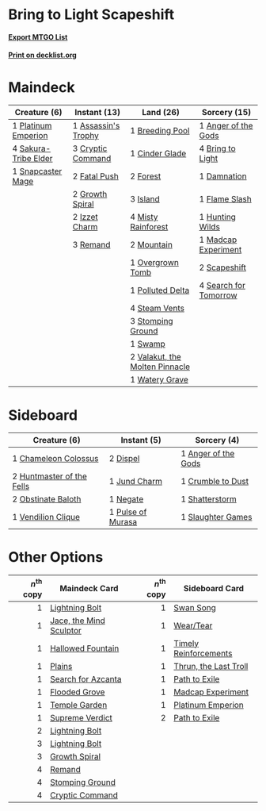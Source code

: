 # Bring to Light Scapeshift

#### [Export MTGO List](../collection/Bring%20to%20Light%20Scapeshift/Bring%20to%20Light%20Scapeshift.txt)
#### [Print on decklist.org](http://decklist.org/?deckmain=1%09Anger%20of%20the%20Gods%0A1%09Assassin's%20Trophy%0A1%09Breeding%20Pool%0A4%09Bring%20to%20Light%0A1%09Cinder%20Glade%0A3%09Cryptic%20Command%0A1%09Damnation%0A2%09Fatal%20Push%0A1%09Flame%20Slash%0A2%09Forest%0A2%09Growth%20Spiral%0A1%09Hunting%20Wilds%0A3%09Island%0A2%09Izzet%20Charm%0A1%09Madcap%20Experiment%0A4%09Misty%20Rainforest%0A2%09Mountain%0A1%09Overgrown%20Tomb%0A1%09Platinum%20Emperion%0A1%09Polluted%20Delta%0A3%09Remand%0A4%09Sakura-Tribe%20Elder%0A2%09Scapeshift%0A4%09Search%20for%20Tomorrow%0A1%09Snapcaster%20Mage%0A4%09Steam%20Vents%0A3%09Stomping%20Ground%0A1%09Swamp%0A2%09Valakut,%20the%20Molten%20Pinnacle%0A1%09Watery%20Grave&deckside=1%09Anger%20of%20the%20Gods%0A1%09Chameleon%20Colossus%0A1%09Crumble%20to%20Dust%0A2%09Dispel%0A2%09Huntmaster%20of%20the%20Fells%0A1%09Jund%20Charm%0A1%09Negate%0A2%09Obstinate%20Baloth%0A1%09Pulse%20of%20Murasa%0A1%09Shatterstorm%0A1%09Slaughter%20Games%0A1%09Vendilion%20Clique)
# Maindeck

|                                         Creature (6)                                          |                                         Instant (13)                                         |                                                Land (26)                                                |                                          Sorcery (15)                                          |
|-----------------------------------------------------------------------------------------------|----------------------------------------------------------------------------------------------|---------------------------------------------------------------------------------------------------------|------------------------------------------------------------------------------------------------|
|1 [Platinum Emperion](http://gatherer.wizards.com/Pages/Card/Details.aspx?multiverseid=457134) |1 [Assassin's Trophy](http://gatherer.wizards.com/Pages/Card/Details.aspx?multiverseid=452902)|1 [Breeding Pool](http://gatherer.wizards.com/Pages/Card/Details.aspx?multiverseid=97088)                |1 [Anger of the Gods](http://gatherer.wizards.com/Pages/Card/Details.aspx?multiverseid=438682)  |
|4 [Sakura-Tribe Elder](http://gatherer.wizards.com/Pages/Card/Details.aspx?multiverseid=220582)|3 [Cryptic Command](http://gatherer.wizards.com/Pages/Card/Details.aspx?multiverseid=438614)  |1 [Cinder Glade](http://gatherer.wizards.com/Pages/Card/Details.aspx?multiverseid=401841)                |4 [Bring to Light](http://gatherer.wizards.com/Pages/Card/Details.aspx?multiverseid=401831)     |
|1 [Snapcaster Mage](http://gatherer.wizards.com/Pages/Card/Details.aspx?multiverseid=227676)   |2 [Fatal Push](http://gatherer.wizards.com/Pages/Card/Details.aspx?multiverseid=423724)       |2 [Forest](http://gatherer.wizards.com/Pages/Card/Details.aspx?multiverseid=439860)                      |1 [Damnation](http://gatherer.wizards.com/Pages/Card/Details.aspx?multiverseid=425888)          |
|                                                                                               |2 [Growth Spiral](http://gatherer.wizards.com/Pages/Card/Details.aspx?multiverseid=457322)    |3 [Island](http://gatherer.wizards.com/Pages/Card/Details.aspx?multiverseid=439857)                      |1 [Flame Slash](http://gatherer.wizards.com/Pages/Card/Details.aspx?multiverseid=416914)        |
|                                                                                               |2 [Izzet Charm](http://gatherer.wizards.com/Pages/Card/Details.aspx?multiverseid=338413)      |4 [Misty Rainforest](http://gatherer.wizards.com/Pages/Card/Details.aspx?multiverseid=405102)            |1 [Hunting Wilds](http://gatherer.wizards.com/Pages/Card/Details.aspx?multiverseid=451107)      |
|                                                                                               |3 [Remand](http://gatherer.wizards.com/Pages/Card/Details.aspx?multiverseid=380255)           |2 [Mountain](http://gatherer.wizards.com/Pages/Card/Details.aspx?multiverseid=439859)                    |1 [Madcap Experiment](http://gatherer.wizards.com/Pages/Card/Details.aspx?multiverseid=417695)  |
|                                                                                               |                                                                                              |1 [Overgrown Tomb](http://gatherer.wizards.com/Pages/Card/Details.aspx?multiverseid=405103)              |2 [Scapeshift](http://gatherer.wizards.com/Pages/Card/Details.aspx?multiverseid=447337)         |
|                                                                                               |                                                                                              |1 [Polluted Delta](http://gatherer.wizards.com/Pages/Card/Details.aspx?multiverseid=405104)              |4 [Search for Tomorrow](http://gatherer.wizards.com/Pages/Card/Details.aspx?multiverseid=205408)|
|                                                                                               |                                                                                              |4 [Steam Vents](http://gatherer.wizards.com/Pages/Card/Details.aspx?multiverseid=405109)                 |                                                                                                |
|                                                                                               |                                                                                              |3 [Stomping Ground](http://gatherer.wizards.com/Pages/Card/Details.aspx?multiverseid=405110)             |                                                                                                |
|                                                                                               |                                                                                              |1 [Swamp](http://gatherer.wizards.com/Pages/Card/Details.aspx?multiverseid=439858)                       |                                                                                                |
|                                                                                               |                                                                                              |2 [Valakut, the Molten Pinnacle](http://gatherer.wizards.com/Pages/Card/Details.aspx?multiverseid=190400)|                                                                                                |
|                                                                                               |                                                                                              |1 [Watery Grave](http://gatherer.wizards.com/Pages/Card/Details.aspx?multiverseid=405114)                |                                                                                                |


# Sideboard

|                                            Creature (6)                                            |                                        Instant (5)                                         |                                         Sorcery (4)                                          |
|----------------------------------------------------------------------------------------------------|--------------------------------------------------------------------------------------------|----------------------------------------------------------------------------------------------|
|1 [Chameleon Colossus](http://gatherer.wizards.com/Pages/Card/Details.aspx?multiverseid=220451)     |2 [Dispel](http://gatherer.wizards.com/Pages/Card/Details.aspx?multiverseid=401858)         |1 [Anger of the Gods](http://gatherer.wizards.com/Pages/Card/Details.aspx?multiverseid=438682)|
|2 [Huntmaster of the Fells](http://gatherer.wizards.com/Pages/Card/Details.aspx?multiverseid=262875)|1 [Jund Charm](http://gatherer.wizards.com/Pages/Card/Details.aspx?multiverseid=137900)     |1 [Crumble to Dust](http://gatherer.wizards.com/Pages/Card/Details.aspx?multiverseid=401850)  |
|2 [Obstinate Baloth](http://gatherer.wizards.com/Pages/Card/Details.aspx?multiverseid=438745)       |1 [Negate](http://gatherer.wizards.com/Pages/Card/Details.aspx?multiverseid=423707)         |1 [Shatterstorm](http://gatherer.wizards.com/Pages/Card/Details.aspx?multiverseid=130370)     |
|1 [Vendilion Clique](http://gatherer.wizards.com/Pages/Card/Details.aspx?multiverseid=442065)       |1 [Pulse of Murasa](http://gatherer.wizards.com/Pages/Card/Details.aspx?multiverseid=446177)|1 [Slaughter Games](http://gatherer.wizards.com/Pages/Card/Details.aspx?multiverseid=290532)  |


# Other Options

|*n*<sup>th</sup> copy|                                          Maindeck Card                                           |*n*<sup>th</sup> copy|                                         Sideboard Card                                         |
|--------------------:|--------------------------------------------------------------------------------------------------|--------------------:|------------------------------------------------------------------------------------------------|
|                    1|[Lightning Bolt](http://gatherer.wizards.com/Pages/Card/Details.aspx?multiverseid=806)            |                    1|[Swan Song](http://gatherer.wizards.com/Pages/Card/Details.aspx?multiverseid=420715)            |
|                    1|[Jace, the Mind Sculptor](http://gatherer.wizards.com/Pages/Card/Details.aspx?multiverseid=442051)|                    1|[Wear/Tear](http://gatherer.wizards.com/Pages/Card/Details.aspx?multiverseid=368950)            |
|                    1|[Hallowed Fountain](http://gatherer.wizards.com/Pages/Card/Details.aspx?multiverseid=97071)       |                    1|[Timely Reinforcements](http://gatherer.wizards.com/Pages/Card/Details.aspx?multiverseid=220074)|
|                    1|[Plains](http://gatherer.wizards.com/Pages/Card/Details.aspx?multiverseid=439856)                 |                    1|[Thrun, the Last Troll](http://gatherer.wizards.com/Pages/Card/Details.aspx?multiverseid=214050)|
|                    1|[Search for Azcanta](http://gatherer.wizards.com/Pages/Card/Details.aspx?multiverseid=435226)     |                    1|[Path to Exile](http://gatherer.wizards.com/Pages/Card/Details.aspx?multiverseid=220511)        |
|                    1|[Flooded Grove](http://gatherer.wizards.com/Pages/Card/Details.aspx?multiverseid=442228)          |                    1|[Madcap Experiment](http://gatherer.wizards.com/Pages/Card/Details.aspx?multiverseid=417695)    |
|                    1|[Temple Garden](http://gatherer.wizards.com/Pages/Card/Details.aspx?multiverseid=405112)          |                    1|[Platinum Emperion](http://gatherer.wizards.com/Pages/Card/Details.aspx?multiverseid=457134)    |
|                    1|[Supreme Verdict](http://gatherer.wizards.com/Pages/Card/Details.aspx?multiverseid=438776)        |                    2|[Path to Exile](http://gatherer.wizards.com/Pages/Card/Details.aspx?multiverseid=220511)        |
|                    2|[Lightning Bolt](http://gatherer.wizards.com/Pages/Card/Details.aspx?multiverseid=806)            |                     |                                                                                                |
|                    3|[Lightning Bolt](http://gatherer.wizards.com/Pages/Card/Details.aspx?multiverseid=806)            |                     |                                                                                                |
|                    3|[Growth Spiral](http://gatherer.wizards.com/Pages/Card/Details.aspx?multiverseid=457322)          |                     |                                                                                                |
|                    4|[Remand](http://gatherer.wizards.com/Pages/Card/Details.aspx?multiverseid=380255)                 |                     |                                                                                                |
|                    4|[Stomping Ground](http://gatherer.wizards.com/Pages/Card/Details.aspx?multiverseid=405110)        |                     |                                                                                                |
|                    4|[Cryptic Command](http://gatherer.wizards.com/Pages/Card/Details.aspx?multiverseid=438614)        |                     |                                                                                                |

